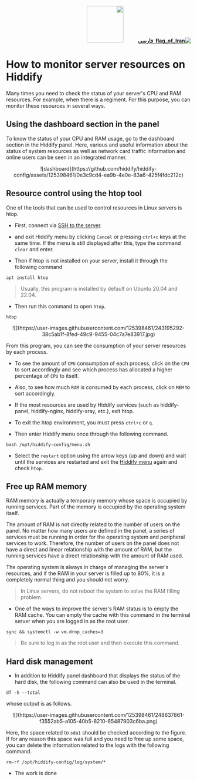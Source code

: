 <div dir="rtl" markdown="1">

[**![flag_of_Iran](https://user-images.githubusercontent.com/125398461/234186932-52f1fa82-52c6-417f-8b37-08fe9250a55f.png) &nbsp;فارسی**](/manager/wiki/%DA%A9%D9%86%D8%AA%D8%B1%D9%84-%D9%85%D9%86%D8%A7%D8%A8%D8%B9-%D8%B3%D8%B1%D9%88%D8%B1-%D8%AF%D8%B1-%D9%87%DB%8C%D8%AF%DB%8C%D9%81%D8%A7%DB%8C)&nbsp;&nbsp;&nbsp;&nbsp;&nbsp;&nbsp;&nbsp;&nbsp;&nbsp;&nbsp;<a href="/manager/wiki/All-tutorials-and-videos"><img width="100" src="https://github.com/hiddify/hiddify-config/assets/125398461/8ac5b906-105c-4b98-acf5-0e12e39e33f6" /></a>
</div>



# How to monitor server resources on Hiddify
Many times you need to check the status of your server's CPU and RAM resources. For example, when there is a regiment. For this purpose, you can monitor these resources in several ways.

## Using the dashboard section in the panel

To know the status of your CPU and RAM usage, go to the dashboard section in the Hiddify panel. Here, various and useful information about the status of system resources as well as network card traffic information and online users can be seen in an integrated manner.

<div align=center markdown=1>
![dashboard](https://github.com/hiddify/hiddify-config/assets/125398461/0e3c9cd4-ea9b-4e0e-83a6-425f4fdc212c)
</div>

## Resource control using the htop tool
One of the tools that can be used to control resources in Linux servers is htop.

- First, connect via [SSH to the server](/manager/wiki/How-to-connect-to-server-via-SSH).

- and exit Hiddify menu by clicking `Cancel` or pressing `ctrl+c` keys at the same time. If the menu is still displayed after this, type the command `clear` and enter.

- Then if htop is not installed on your server, install it through the following command

```
apt install htop
```

> Usually, this program is installed by default on Ubuntu 20.04 and 22.04.

- Then run this command to open `htop`.

```
htop
```

<div align=center markdown=1>
![](https://user-images.githubusercontent.com/125398461/243195292-38c5ab1f-8fed-49c9-9455-04c7a7e83917.jpg)

</div>

From this program, you can see the consumption of your server resources by each process.

- To see the amount of `CPU` consumption of each process, click on the `CPU` to sort accordingly and see which process has allocated a higher percentage of `CPU` to itself.

- Also, to see how much `RAM` is consumed by each process, click on `MEM` to sort accordingly.

- If the most resources are used by Hiddify services (such as hiddify-panel, hiddify-nginx, hiddify-xray, etc.), exit htop.

- To exit the htop environment, you must press `ctrl+c` or `q`.

- Then enter Hiddify menu once through the following command.

```
bash /opt/hiddify-config/menu.sh

```
- Select the `restart` option using the arrow keys (up and down) and wait until the services are restarted and exit the [Hiddify menu](/manager/wiki/How-to-connect-and-troubleshoot-via-SSH) again and check `htop`.

## Free up RAM memory
RAM memory is actually a temporary memory whose space is occupied by running services. Part of the memory is occupied by the operating system itself.

The amount of RAM is not directly related to the number of users on the panel. No matter how many users are defined in the panel, a series of services must be running in order for the operating system and peripheral services to work. Therefore, the number of users on the panel does not have a direct and linear relationship with the amount of RAM, but the running services have a direct relationship with the amount of RAM used.

The operating system is always in charge of managing the server's resources, and if the RAM in your server is filled up to 80%, it is a completely normal thing and you should not worry.

> In Linux servers, do not reboot the system to solve the RAM filling problem.

- One of the ways to improve the server's RAM status is to empty the RAM cache. You can empty the cache with this command in the terminal server when you are logged in as the root user.

```
sync && systemctl -w vm.drop_caches=3
```
> Be sure to log in as the root user and then execute this command.

## Hard disk management
- In addition to Hiddify panel dashboard that displays the status of the hard disk, the following command can also be used in the terminal.

```
df -h --total
```

whose output is as follows.

<div align=center markdown=1>
![](https://user-images.githubusercontent.com/125398461/248637861-f3552ab5-a105-40b5-8210-65487903c6ba.png)

</div>

Here, the space related to `sda1` should be checked according to the figure. If for any reason this space was full and you need to free up some space, you can delete the information related to the logs with the following command.

```
rm-rf /opt/hiddify-config/log/system/*
```

- The work is done